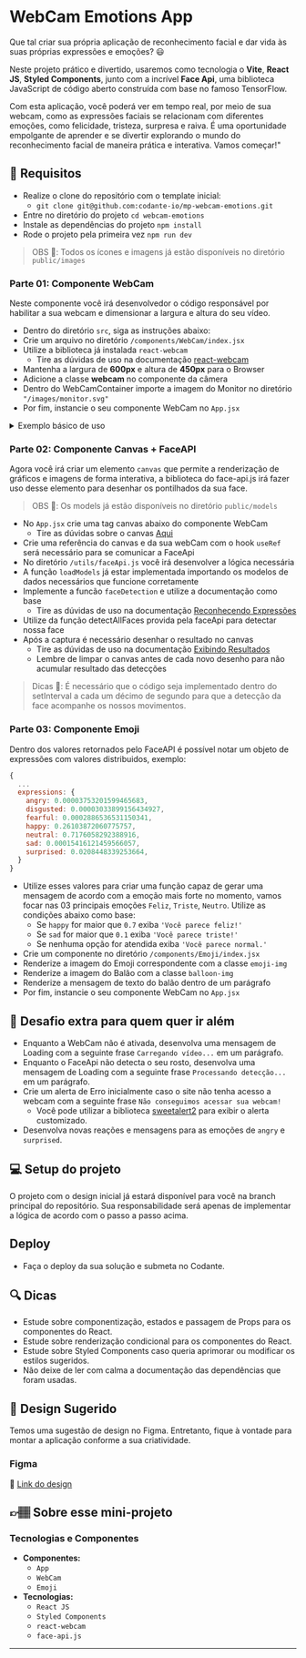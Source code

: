 # WebCam Emotions App

Que tal criar sua própria aplicação de reconhecimento facial e dar vida às suas próprias expressões e emoções? 😃

Neste projeto prático e divertido, usaremos como tecnologia o **Vite**, **React JS**, **Styled Components**, junto com a incrível **Face Api**, uma biblioteca JavaScript de código aberto construída com base no famoso TensorFlow.

Com esta aplicação, você poderá ver em tempo real, por meio de sua webcam, como as expressões faciais se relacionam com diferentes emoções, como felicidade, tristeza, surpresa e raiva. É uma oportunidade empolgante de aprender e se divertir explorando o mundo do reconhecimento facial de maneira prática e interativa. Vamos começar!"


## 🔨 Requisitos

  - Realize o clone do repositório com o template inicial:
    - `git clone git@github.com:codante-io/mp-webcam-emotions.git`
  - Entre no diretório do projeto `cd webcam-emotions`
  - Instale as dependências do projeto `npm install`
  - Rode o projeto pela primeira vez `npm run dev`

> OBS 👀: Todos os ícones e imagens já estão disponíveis no diretório `public/images`


### Parte 01: Componente WebCam
Neste componente você irá desenvolvedor o código responsável por habilitar a sua webcam e dimensionar a largura e altura do seu vídeo.

  - Dentro do diretório `src`, siga as instruções abaixo:
  - Crie um arquivo no diretório `/components/WebCam/index.jsx`
  - Utilize a biblioteca já instalada `react-webcam`
    - Tire as dúvidas de uso na documentação [react-webcam](https://www.npmjs.com/package/react-webcam)
  - Mantenha a largura de **600px** e altura de **450px** para o Browser
  - Adicione a classe **webcam** no componente da câmera
  - Dentro do WebCamContainer importe a imagem do Monitor no diretório `"/images/monitor.svg"`
  - Por fim, instancie o seu componente WebCam no `App.jsx`

<details>
  <summary>Exemplo básico de uso</summary>

```javascript
<WebCam
  onUserMedia={/*Evento ativado quando o vídeo é carregado com sucesso*/}
  onUserMediaError={/*Evento ativado quando algum erro não carrega o vídeo*/}
  width={600}
  height={450}
  autoPlay
  muted
/>
```

</details>


### Parte 02: Componente Canvas + FaceAPI
Agora você irá criar um elemento `canvas` que permite a renderização de gráficos e imagens  de forma interativa, a biblioteca do face-api.js irá fazer uso desse elemento para desenhar os pontilhados da sua face.

> OBS 👀: Os models já estão disponíveis no diretório `public/models`

  - No `App.jsx` crie uma tag canvas abaixo do componente WebCam
    - Tire as dúvidas sobre o canvas [Aqui](https://www.w3schools.com/html/html5_canvas.asp)
  - Crie uma referência do canvas e da sua webCam com o hook `useRef` será necessário para se comunicar a FaceApi
  - No diretório `/utils/faceApi.js` você irá desenvolver a lógica necessária
  - A função `loadModels` já estar implementada importando os modelos de dados necessários que funcione corretamente
  - Implemente a funcão `faceDetection` e utilize a documentação como base
    - Tire as dúvidas de uso na documentação [Reconhecendo Expressões](https://github.com/justadudewhohacks/face-api.js#recognizing-face-expressions)
  - Utilize da função detectAllFaces provida pela faceApi para detectar nossa face
  - Após a captura é necessário desenhar o resultado no canvas
    - Tire as dúvidas de uso na documentação [Exibindo Resultados](https://github.com/justadudewhohacks/face-api.js#displaying-detection-results)
    - Lembre de limpar o canvas antes de cada novo desenho para não acumular resultado das detecções

> Dicas 👊: É necessário que o código seja implementado dentro do setInterval a cada um décimo de segundo para que a detecção da face acompanhe os nossos movimentos.


### Parte 03: Componente Emoji
Dentro dos valores retornados pelo FaceAPI é possível notar um objeto de expressões com valores distribuidos, exemplo:

```javascript
{
  ...
  expressions: {
    angry: 0.00003753201599465683,
    disgusted: 0.00003033899156434927,
    fearful: 0.0002886536531150341,
    happy: 0.26103872060775757,
    neutral: 0.7176058292388916,
    sad: 0.00015416121459566057,
    surprised: 0.0208448339253664,
  }
}
```

  - Utilize esses valores para criar uma função capaz de gerar uma mensagem de acordo com a emoção mais forte no momento, vamos focar nas 03 principais emoções `Feliz`, `Triste`, `Neutro`. Utilize as condições abaixo como base:
    - Se `happy` for maior que `0.7` exiba `'Você parece feliz!'`
    - Se `sad` for maior que `0.1` exiba `'Você parece triste!'`
    - Se nenhuma opção for atendida exiba `'Você parece normal.'`
  - Crie um componente no diretório `/components/Emoji/index.jsx`
  - Renderize a imagem do Emoji correspondente com a classe `emoji-img`
  - Renderize a imagem do Balão com a classe `balloon-img`
  - Renderize a mensagem de texto do balão dentro de um parágrafo
  - Por fim, instancie o seu componente WebCam no `App.jsx`


## 🔨 Desafio extra para quem quer ir além

  - Enquanto a WebCam não é ativada, desenvolva uma mensagem de Loading com a seguinte frase `Carregando vídeo...` em um parágrafo.
  - Enquanto o FaceApi não detecta o seu rosto, desenvolva uma mensagem de Loading com a seguinte frase `Processando detecção...` em um parágrafo.
  - Crie um alerta de Erro inicialmente caso o site não tenha acesso a webcam com a seguinte frase `Não conseguimos acessar sua webcam!`
    - Você pode utilizar a biblioteca [sweetalert2](https://sweetalert2.github.io/) para exibir o alerta customizado.
  - Desenvolva novas reações e mensagens para as emoções de `angry` e `surprised`.


## 💻 Setup do projeto

O projeto com o design inicial já estará disponível para você na branch principal do repositório. Sua responsabilidade será apenas de implementar a lógica de acordo com o passo a passo acima.


## Deploy

- Faça o deploy da sua solução e submeta no Codante.


## 🔍 Dicas

- Estude sobre componentização, estados e passagem de Props para os componentes do React.
- Estude sobre renderização condicional para os componentes do React.
- Estude sobre Styled Components caso queria aprimorar ou modificar os estilos sugeridos.
- Não deixe de ler com calma a documentação das dependências que foram usadas.


## 🎨 Design Sugerido

Temos uma sugestão de design no Figma. Entretanto, fique à vontade para montar a aplicação conforme a sua criatividade.

### Figma

🔗 [Link do design]()


## 👉🏽 Sobre esse mini-projeto

### Tecnologias e Componentes

- **Componentes:**
  - `App`
  - `WebCam`
  - `Emoji`
- **Tecnologias:**
  - `React JS`
  - `Styled Components`
  - `react-webcam`
  - `face-api.js`


---
